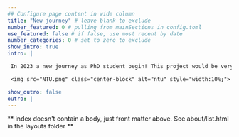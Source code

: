 ```yaml
---
## Configure page content in wide column
title: "New journey" # leave blank to exclude
number_featured: 0 # pulling from mainSections in config.toml
use_featured: false # if false, use most recent by date
number_categories: 0 # set to zero to exclude
show_intro: true
intro: |

 In 2023 a new journey as PhD student begin! This project would be very important for conservation in my country as it will help the Mauritian Wildlife Foundation to assess the impact of their management on the species survival and findings could be used to inform conservation research and data management elsewhere too.

 <img src="NTU.png" class="center-block" alt="ntu" style="width:10%;">

show_outro: false
outro: |
---
```


** index doesn't contain a body, just front matter above.
See about/list.html in the layouts folder **
